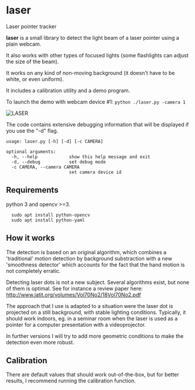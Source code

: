# laser
Laser pointer tracker

**laser** is a small library to detect the light beam of a laser pointer using a plain webcam.

It also works with other types of focused lights (some flashlights can adjust the size of the beam).

It works on any kind of non-moving background (it doesn't have to be white, or even uniform).

It includes a calibration utility and a demo program.

To launch the demo with webcam device #1:
```python ./laser.py -camera 1```

![LASER](https://github.com/sanette/laser/blob/master/laser.png) 

The code contains extensive debugging information that will be displayed if you use the "-d" flag.
```
usage: laser.py [-h] [-d] [-c CAMERA]

optional arguments:
  -h, --help            show this help message and exit
  -d, --debug           set debug mode
  -c CAMERA, --camera CAMERA
                        set camera device id
```

## Requirements

python 3 and opencv >=3.
```
  sudo apt install python-opencv
  sudo apt install python-yaml
  ```
  
## How it works

The detection is based on an original algorithm, which combines a 'traditional' motion detection by background substraction with a new 'smoothness detector' which accounts for the fact that the hand motion is not completely erratic.

Detecting laser dots is not a new subject. Several algorithms exist, but none of them is optimal. See for instance a review paper here: http://www.jatit.org/volumes/Vol70No2/18Vol70No2.pdf

The approach that I use is adapted to a situation were the laser dot is projected on a still background, with stable lighting conditions. Typically, it should work indoors, eg. in a seminar room when the laser is used as a pointer for a computer presentation with a videoprojector.

In further versions I will try to add more geometric conditions to make the detection even more robust.

## Calibration

There are default values that should work out-of-the-box, but for better results, I recommend running the calibration function.
